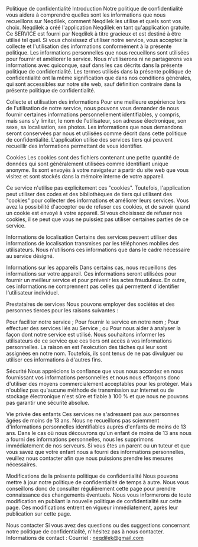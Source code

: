 Politique de confidentialité
Introduction
Notre politique de confidentialité vous aidera à comprendre quelles sont les informations que nous recueillons sur Neqdilek, comment Neqdilek les utilise et quels sont vos choix. Neqdilek a créé l'application Neqdilek en tant qu'application gratuite. Ce SERVICE est fourni par Neqdilek à titre gracieux et est destiné à être utilisé tel quel. Si vous choisissez d'utiliser notre service, vous acceptez la collecte et l'utilisation des informations conformément à la présente politique. Les informations personnelles que nous recueillons sont utilisées pour fournir et améliorer le service. Nous n'utiliserons ni ne partagerons vos informations avec quiconque, sauf dans les cas décrits dans la présente politique de confidentialité.
Les termes utilisés dans la présente politique de confidentialité ont la même signification que dans nos conditions générales, qui sont accessibles sur notre site web, sauf définition contraire dans la présente politique de confidentialité.

Collecte et utilisation des informations
Pour une meilleure expérience lors de l'utilisation de notre service, nous pouvons vous demander de nous fournir certaines informations personnellement identifiables, y compris, mais sans s'y limiter, le nom de l'utilisateur, son adresse électronique, son sexe, sa localisation, ses photos. Les informations que nous demandons seront conservées par nous et utilisées comme décrit dans cette politique de confidentialité.
L'application utilise des services tiers qui peuvent recueillir des informations permettant de vous identifier.

Cookies
Les cookies sont des fichiers contenant une petite quantité de données qui sont généralement utilisées comme identifiant unique anonyme. Ils sont envoyés à votre navigateur à partir du site web que vous visitez et sont stockés dans la mémoire interne de votre appareil.

Ce service n'utilise pas explicitement ces "cookies". Toutefois, l'application peut utiliser des codes et des bibliothèques de tiers qui utilisent des "cookies" pour collecter des informations et améliorer leurs services. Vous avez la possibilité d'accepter ou de refuser ces cookies, et de savoir quand un cookie est envoyé à votre appareil. Si vous choisissez de refuser nos cookies, il se peut que vous ne puissiez pas utiliser certaines parties de ce service.

Informations de localisation
Certains des services peuvent utiliser des informations de localisation transmises par les téléphones mobiles des utilisateurs. Nous n'utilisons ces informations que dans le cadre nécessaire au service désigné.

Informations sur les appareils
Dans certains cas, nous recueillons des informations sur votre appareil. Ces informations seront utilisées pour fournir un meilleur service et pour prévenir les actes frauduleux. En outre, ces informations ne comprennent pas celles qui permettent d'identifier l'utilisateur individuel.

Prestataires de services
Nous pouvons employer des sociétés et des personnes tierces pour les raisons suivantes :

Pour faciliter notre service ;
Pour fournir le service en notre nom ;
Pour effectuer des services liés au Service ; ou
Pour nous aider à analyser la façon dont notre service est utilisé.
Nous souhaitons informer les utilisateurs de ce service que ces tiers ont accès à vos informations personnelles. La raison en est l'exécution des tâches qui leur sont assignées en notre nom. Toutefois, ils sont tenus de ne pas divulguer ou utiliser ces informations à d'autres fins.

Sécurité
Nous apprécions la confiance que vous nous accordez en nous fournissant vos informations personnelles et nous nous efforçons donc d'utiliser des moyens commercialement acceptables pour les protéger. Mais n'oubliez pas qu'aucune méthode de transmission sur Internet ou de stockage électronique n'est sûre et fiable à 100 % et que nous ne pouvons pas garantir une sécurité absolue.

Vie privée des enfants
Ces services ne s'adressent pas aux personnes âgées de moins de 13 ans. Nous ne recueillons pas sciemment d'informations personnelles identifiables auprès d'enfants de moins de 13 ans. Dans le cas où nous découvrons qu'un enfant de moins de 13 ans nous a fourni des informations personnelles, nous les supprimons immédiatement de nos serveurs. Si vous êtes un parent ou un tuteur et que vous savez que votre enfant nous a fourni des informations personnelles, veuillez nous contacter afin que nous puissions prendre les mesures nécessaires.

Modifications de la présente politique de confidentialité
Nous pouvons mettre à jour notre politique de confidentialité de temps à autre. Nous vous conseillons donc de consulter régulièrement cette page pour prendre connaissance des changements éventuels. Nous vous informerons de toute modification en publiant la nouvelle politique de confidentialité sur cette page. Ces modifications entrent en vigueur immédiatement, après leur publication sur cette page.

Nous contacter
Si vous avez des questions ou des suggestions concernant notre politique de confidentialité, n'hésitez pas à nous contacter.
Informations de contact :
Courriel : neqdilek@gmail.com
